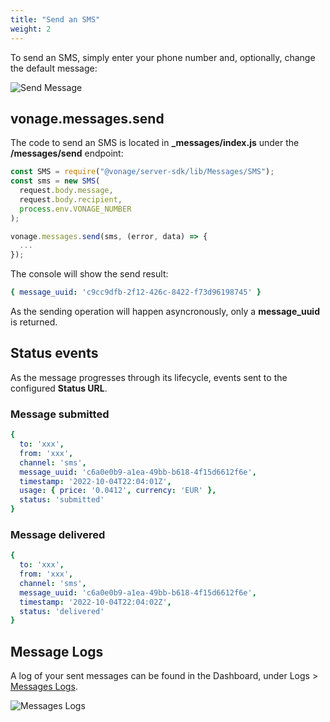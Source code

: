 ```yaml
---
title: "Send an SMS"
weight: 2
---
```


To send an SMS, simply enter your phone number and, optionally, change the default message:

![Send Message](/messages/interface.png?classes=thumbnail_lg)

## vonage.messages.send

The code to send an SMS is located in **_messages/index.js** under the **/messages/send** endpoint:

```js
const SMS = require("@vonage/server-sdk/lib/Messages/SMS");
const sms = new SMS(
  request.body.message, 
  request.body.recipient, 
  process.env.VONAGE_NUMBER
);

vonage.messages.send(sms, (error, data) => {
  ...
});
```

The console will show the send result:

```yml
{ message_uuid: 'c9cc9dfb-2f12-426c-8422-f73d96198745' }
```

As the sending operation will happen asyncronously, only a **message_uuid** is returned.

## Status events

As the message progresses through its lifecycle, events sent to the configured **Status URL**.

### Message submitted

```yml
{
  to: 'xxx',
  from: 'xxx',
  channel: 'sms',
  message_uuid: 'c6a0e0b9-a1ea-49bb-b618-4f15d6612f6e',
  timestamp: '2022-10-04T22:04:01Z',
  usage: { price: '0.0412', currency: 'EUR' },
  status: 'submitted'
}
```

### Message delivered

```yml
{
  to: 'xxx',
  from: 'xxx',
  channel: 'sms',
  message_uuid: 'c6a0e0b9-a1ea-49bb-b618-4f15d6612f6e',
  timestamp: '2022-10-04T22:04:02Z',
  status: 'delivered'
}
```

## Message Logs

A log of your sent messages can be found in the Dashboard, under Logs > [Messages Logs](https://dashboard.nexmo.com/messages/logs).

![Messages Logs](/messages/messages_logs_sent.png)